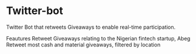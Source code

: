 # Twitter-bot
Twitter Bot that retweets Giveaways to enable real-time participation.

Feautures
Retweet Giveaways relating to the Nigerian fintech startup, Abeg
Retweet most cash and material giveaways, filtered by location
